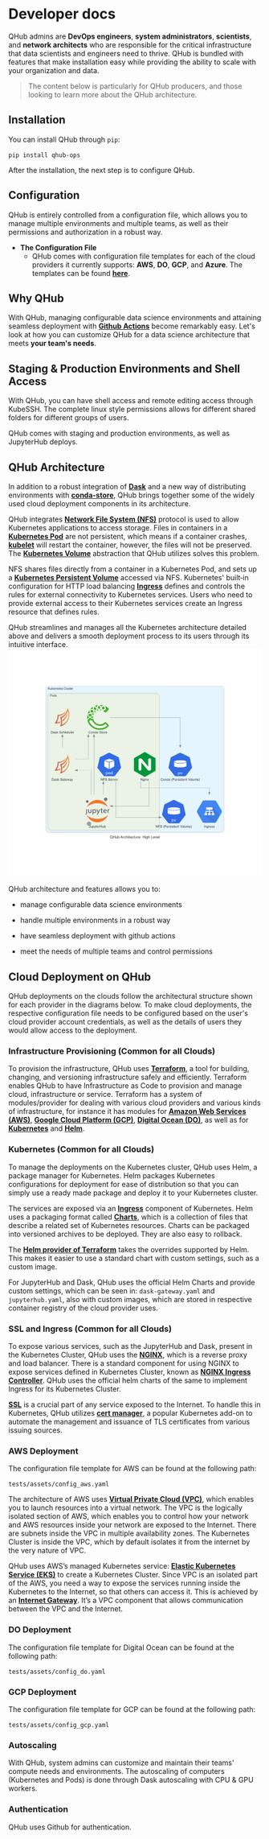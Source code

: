 # Developer docs

QHub admins are **DevOps engineers**, **system administrators**, **scientists**, and **network architects** who are responsible for the critical infrastructure that data scientists and engineers need to thrive. QHub is bundled with features that make installation easy while providing the ability to scale with your organization and data.

> The content below is particularly for QHub producers, and those looking to learn more about the QHub architecture.

## Installation

You can install QHub through `pip`:

    pip install qhub-ops

After the installation, the next step is to configure QHub.

## Configuration

QHub is entirely controlled from a configuration file, which allows you to manage multiple environments and multiple teams, as well as their permissions and authorization in a robust way.

+ **The Configuration File**
  + QHub comes with configuration file templates for each of the cloud providers it currently supports: **AWS**, **DO**, **GCP**, and **Azure**. The templates can be found [**here**](../02_get_started/04_configuration.md).
  
## Why QHub

With QHub, managing configurable data science environments and attaining seamless deployment with [**Github Actions**](https://github.com/marketplace/actions/deployment-action) become remarkably easy. Let's look at how you can customize QHub for a data science architecture that meets  **your team's needs**.

## Staging & Production Environments and Shell Access

With QHub, you can have shell access and remote editing access through KubeSSH. The complete linux style permissions allows for different shared folders for different groups of users.

QHub comes with staging and production environments, as well as JupyterHub deploys.

## QHub Architecture

 In addition to a robust integration of [**Dask**](https://dask.org/) and a new way of distributing environments with [**conda-store**](https://github.com/quansight/conda-store), QHub brings together some of the widely used cloud deployment components in its architecture.

 QHub integrates [**Network File System (NFS)**](https://en.wikipedia.org/wiki/Network_File_System) protocol is used to allow Kubernetes applications to access storage. Files in containers in a [**Kubernetes Pod**](https://kubernetes.io/docs/concepts/workloads/pods/pod/) are not persistent, which means if a container crashes, [**kubelet**](https://kubernetes.io/docs/reference/command-line-tools-reference/kubelet/#:~:text=Synopsis,object%20that%20describes%20a%20pod) will restart the container, however, the files will not be preserved. The [**Kubernetes Volume**](https://kubernetes.io/docs/concepts/storage/volumes/#types-of-volumes) abstraction that QHub utilizes solves this problem.

NFS shares files directly from a container in a Kubernetes Pod, and sets up a [**Kubernetes Persistent Volume**](https://kubernetes.io/docs/concepts/storage/persistent-volumes/) accessed via NFS. Kubernetes' built‑in configuration for HTTP load balancing [**Ingress**](https://kubernetes.io/docs/concepts/services-networking/ingress/) defines and controls the rules for external connectivity to Kubernetes services. Users who need to provide external access to their Kubernetes services create an Ingress resource that defines rules.

QHub streamlines and manages all the Kubernetes architecture detailed above and delivers a smooth deployment process to its users through its intuitive interface.
![QHub_Architecture](../images/high_level_architecture.png)

QHub architecture and features allows you to:

+ manage configurable data science environments

+ handle multiple environments in a robust way

+ have seamless deployment with github actions

+ meet the needs of multiple teams and control permissions

## Cloud Deployment on QHub

QHub deployments on the clouds follow the architectural structure shown for each provider in the diagrams below. To make cloud deployments, the respective configuration file needs to be configured based on the user's cloud provider account credentials, as well as the details of users they would allow access to the deployment.

### Infrastructure Provisioning (Common for all Clouds)

To provision the infrastructure, QHub uses [**Terraform**](https://www.terraform.io/), a tool for building, changing, and versioning infrastructure safely and efficiently. Terraform enables QHub to have Infrastructure as Code to provision and manage cloud, infrastructure or service. Terraform has a system of modules/provider for dealing with various cloud providers and various kinds of infrastructure, for instance it has modules for [**Amazon Web Services (AWS)**](https://aws.amazon.com/), [**Google Cloud Platform (GCP)**](https://cloud.google.com/gcp/?utm_source=google&utm_medium=cpc&utm_campaign=na-US-all-en-dr-bkws-all-all-trial-e-dr-1009135&utm_content=text-ad-lpsitelinkCCexp2-any-DEV_c-CRE_113120492887-ADGP_Hybrid+%7C+AW+SEM+%7C+BKWS+%7C+US+%7C+en+%7C+EXA+~+Google+Cloud+Platform-KWID_43700009942847400-kwd-26415313501&utm_term=KW_google%20cloud%20platform-ST_google+cloud+platform&gclid=CjwKCAjw9vn4BRBaEiwAh0muDLoAixDimMW9Sq12jfyBy6dMzxOU7ZW6-w44qWTJo-zRdpnBojzbexoCNGsQAvD_BwE), [**Digital Ocean (DO)**](https://www.digitalocean.com/), as well as for [**Kubernetes**](https://kubernetes.io/) and [**Helm**](https://helm.sh/).

### Kubernetes (Common for all Clouds)

To manage the deployments on the Kubernetes cluster, QHub uses Helm, a package manager for Kubernetes. Helm packages Kubernetes configurations for deployment for ease of distribution so that you can simply use a ready made package and deploy it to your Kubernetes cluster.

The services are exposed via an [**Ingress**](https://kubernetes.io/docs/concepts/services-networking/ingress/) component of Kubernetes. Helm uses a packaging format called [**Charts**](https://helm.sh/docs/topics/charts/), which is a collection of files that describe a related set of Kubernetes resources. Charts can be packaged into versioned archives to be deployed. They are also easy to rollback.

The [**Helm provider of Terraform**](https://github.com/hashicorp/terraform-provider-helm) takes the overrides supported by Helm. This makes it easier to use a standard chart with custom settings, such as a custom image.

For JupyterHub and Dask, QHub uses the official Helm Charts and provide custom settings, which can be seen in: `dask-gateway.yaml` and `jupyterhub.yaml`, also with custom images, which are stored in respective container registry of the cloud provider uses.

### SSL and Ingress (Common for all Clouds)

To expose various services, such as the JupyterHub and Dask, present in the Kubernetes Cluster, QHub uses the [**NGINX**](https://kubernetes.github.io/ingress-nginx/), which is a reverse proxy and load balancer. There is a standard component for using NGINX to expose services defined in Kubernetes Cluster, known as [**NGINX Ingress Controller**](https://github.com/kubernetes/ingress-nginx). QHub uses the official helm charts of the same to implement Ingress for its Kubernetes Cluster.

[**SSL**](https://www.ssl.com/faqs/faq-what-is-ssl/) is a crucial part of any service exposed to the Internet. To handle this in Kubernetes, QHub utilizes [**cert manager**](https://github.com/jetstack/cert-manager), a popular Kubernetes add-on to automate the management and issuance of TLS certificates from various issuing sources.



### AWS Deployment

The configuration file template for AWS can be found at the following path:

    tests/assets/config_aws.yaml

The architecture of AWS uses [**Virtual Private Cloud (VPC)**](https://docs.aws.amazon.com/vpc/latest/userguide/what-is-amazon-vpc.html), which enables you to launch resources into a virtual network. The VPC is the logically isolated section of AWS, which enables you to control how your network and AWS resources inside your network are exposed to the Internet. There are subnets inside the VPC in multiple availability zones. The Kubernetes Cluster is inside the VPC, which by default isolates it from the internet by the very nature of VPC.

QHub uses AWS’s managed Kubernetes service: [**Elastic Kubernetes Service (EKS)**](https://aws.amazon.com/eks/) to create a Kubernetes Cluster. Since VPC is an isolated part of the AWS, you need a way to expose the services running inside the Kubernetes to the Internet, so that others can access it. This is achieved by an [**Internet Gateway**](https://docs.aws.amazon.com/vpc/latest/userguide/VPC_Internet_Gateway.html). It’s a VPC component that allows communication between the VPC and the Internet.

### DO Deployment

The configuration file template for Digital Ocean can be found at the following path:

    tests/assets/config_do.yaml

### GCP Deployment

The configuration file template for GCP can be found at the following path:

    tests/assets/config_gcp.yaml

### Autoscaling

With QHub, system admins can customize and maintain their teams' compute needs and environments. The autoscaling of computers (Kubernetes and Pods) is done through Dask autoscaling with CPU & GPU workers.

### Authentication

QHub uses Github for authentication.
